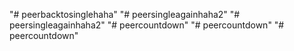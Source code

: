"# peerbacktosinglehaha" 
"# peersingleagainhaha2" 
"# peersingleagainhaha2" 
"# peercountdown" 
"# peercountdown" 
"# peercountdown" 
